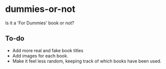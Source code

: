 # dummies-or-not
Is it a 'For Dummies' book or not?

## To-do
- Add more real and fake book titles
- Add images for each book.
- Make it feel less random, keeping track of which books have been used.